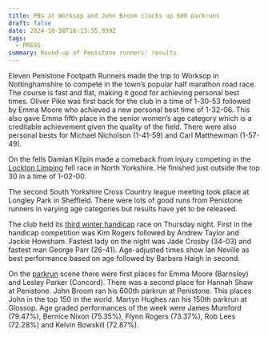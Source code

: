 ```yaml
---
title: PBs at Worksop and John Broom clocks up 600 parkruns
draft: false
date: 2024-10-28T16:13:35.939Z
tags:
  - PRESS
summary: Round-up of Penistone runners' results
---
```

Eleven Penistone Footpath Runners made the trip to Worksop in Nottinghamshire to compete in the town’s popular half marathon road race.  The course is fast and flat, making it good for achieving personal best times.  Oliver Pike was first back for the club in a time of 1-30-53 followed by Emma Moore who achieved a new personal best time of 1-32-06.  This also gave Emma fifth place in the senior women’s age category which is a creditable achievement given the quality of the field.  There were also personal bests for Michael Nicholson (1-41-59) and Carl Matthewman (1-57-49).

On the fells Damian Kilpin made a comeback from injury competing in the [Lockton Limping](https://results.pfrac.co.uk/fell-league-2024/lockton-limping) fell race in North Yorkshire.  He finished just outside the top 30 in a time of 1-02-00.

The second South Yorkshire Cross Country league meeting took place at Longley Park in Sheffield.  There were lots of good runs from Penistone runners in varying age categories but results have yet to be released.

The club held its [third winter handicap](https://results.pfrac.co.uk/senior-winter-handicap-2024/race-3-race-result) race on Thursday night.  First in the handicap competition was Kim Rogers followed by Andrew Taylor and Jackie Howsham.  Fastest lady on the night was Jade Crosby (34-03) and fastest man George Parr (26-41).  Age-adjusted times show Ian Neville as best performance based on age followed by Barbara Haigh in second.

On the [parkrun](https://results.pfrac.co.uk/parkrun-2024/2024-10-26) scene there were first places for Emma Moore (Barnsley) and Lesley Parker (Concord).  There was a second place for Hannah Shaw at Penistone.  John Broom ran his 600th parkrun at Penistone.  This places John in the top 150 in the world.  Martyn Hughes ran his 150th parkrun at Glossop.   Age graded performances of the week were James Mumford (79.47%), Bernice Nixon (75.35%), Flynn Rogers (73.37%), Rob Lees (72.28%) and Kelvin Bowskill (72.87%).